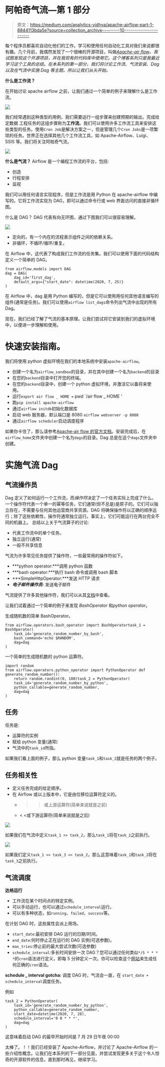 # 阿帕奇气流—第 1 部分

> 原文：<https://medium.com/analytics-vidhya/apache-airflow-part-1-8844113bda5e?source=collection_archive---------10----------------------->

每个程序员都喜欢自动化他们的工作。学习和使用任何自动化工具对我们来说都很有趣。几个月前，我偶然发现了一个很棒的开源项目，叫做[*Apache-air flow*](https://github.com/apache/airflow)*。我试图发现这个开源项目，并在我现有的代码库中使用它。这个博客系列只是我最近学习这个工具的总结。在本系列的第一部分，我们将讨论工作流、气流安装、Dag 以及在气流中实施 Dag 等主题。所以让我们从头开始。*

**什么是工作流？**

在开始讨论 apache airflow 之前，让我们通过一个简单的例子来理解什么是工作流。

![](img/1730391bcb0c4c3ec1ca7375a5aba472.png)

我们经常遇到这种类型的用例，我们需要运行一组步骤来创建预期的输出。完成给定数据
工程任务的这组步骤称为**工作流**。我们可以使用许多工作流工具来安排这些类型的任务。使用`Cron Job`是解决方案之一，但是管理几个`Cron Jobs`是一项繁琐的任务。世界正在选择其他几个工作流工具，如 Apache-Airflow、Luigi、SSIS 等。我们将关注阿帕奇气流。

![](img/c92cd17b68c33970a1b9581e40df0352.png)

**什么是气流？** Airflow 是一个编程工作流的平台，包括:

*   创造
*   行程安排
*   监视

我们可以用任何语言实现程序，但是工作流是用 Python 在 apache-airflow 中编写的。它将工作流实现为 DAG，即可以通过命令行或 web 界面访问的直接非循环图。

什么是 DAG？
DAG 代表有向无环图，通过下图我们可以很容易理解。

![](img/8afee080a61d81f799d613ef53ddfbd6.png)

*   定向的，有一个内在的流程表示组件之间的依赖关系。
*   非循环，不循环/循环/重复。

在 Airflow 中，这代表了构成我们工作流的任务集。我们可以使用下面的代码结构定义一个简单的 DAG。

```
from airflow.models import DAG
dag = DAG(
    dag_id='first_dag',
    default_args={"start_date": datetime(2020, 7, 25)}
)
```

在 Airflow 中，dag 是用 Python 编写的，但是它可以使用用任何其他语言编写的组件(通常是任务)。我们可以使用`airflow list_dags`命令列出气流中出现的所有 Dag。

现在，我们已经了解了气流的基本原理。让我们尝试将它安装到我们的虚拟环境中，以便进一步理解和使用。

# 快速安装指南。

我们将使用 python 虚拟环境在我们的本地系统中安装`apache-airflow`。

*   创建一个名为`airflow_sandbox`的目录，并在其中创建一个名为`backend`的目录
*   在您的`backend`目录中打开您的终端。
*   在您的`backend`目录中，创建一个 python 虚拟环境，并激活它以备将来使用。
*   运行` export air flow _ HOME = ` pwd `/air flow _ HOME '
*   跑`pip install apache-airflow`
*   通过`airflow initdb`初始化数据库
*   启动 web 服务器，默认端口是 8080 `airflow webserver -p 8080`
*   通过`airflow scheduler`启动调度程序

如果你卡住了，那么请参考[Apache-air flow 的官方文档](https://airflow.apache.org/)。安装完成后，在`airflow_home`文件夹中创建一个名为`dags`的目录。Dag 总是在这个`dags`文件夹中创建。

# 实施气流 Dag

## 气流操作员

Dag 定义了如何运行一个工作流，而*操作符*决定了一个任务实际上完成了什么。一个操作符代表一个单一的幂等任务，它们通常(但不总是)是原子的。它们可以独立存在，不需要与任何其他运营商共享资源。DAG 将确保操作符以正确的顺序运行；除了这些依赖性，操作符通常独立运行。事实上，它们可能运行在两台完全不同的机器上。
总结以上关于气流算子的讨论:

*   代表工作流中的单个任务。
*   独立运行(通常)
*   一般不共享信息

气流为许多常见任务提供了操作符，一些最常用的操作符如下。

*   ***python operator:***调用 python 函数
*   ***bash operator:***执行 bash 命令或调用 bash 脚本
*   ***SimpleHttpOperator:***发送 HTTP 请求
*   ***电子邮件操作员:*** 发送电子邮件

气流提供了许多其他操作符，我们可以从其[文档](https://airflow.apache.org/docs/stable/)中查看。

让我们试着通过一个简单的例子来发现 *BashOperator* 和*python operator*。

生成随机数的简单 BashOperator。

```
from airflow.operators.bash_operator import BashOperatortask_1 = BashOperator(
    task_id='generate_random_number_by_bash',
    bash_command='echo $RANDOM',
    dag=dag
)
```

一个简单的生成随机数的 python 运算符。

```
import random
from airflow.operators.python_operator import PythonOperator def generate_random_number():
    return random.randint(0, 100)task_2 = PythonOperator(
    task_id='generate_random_number_by_python',
    python_callable=generate_random_number,
    dag=dag
)
```

## 任务

任务是:

*   运算符的实例
*   赋给 python 变量(通常)
*   气流中的`task_id`所指。

如果我们看上面的例子，那么 python 变量`task_1`和`task_2`就是任务的两个例子。

## 任务相关性

*   定义任务完成的给定顺序。
*   在 Airflow 或以上版本中，它是由位移位运算符定义的。
    * > >或上游运算符(简单来说就是之前)
    * < <或下游运算符(简单来说就是之后)

![](img/e6dc4f2288ed6a2152862e650efe3d72.png)

如果我们在气流中定义`task_1 >> task_2`，那么`task_1`将在`task_2`之前执行。

![](img/325282a3329dd4474aa6a2ded0f93771.png)

如果我们定义`task_1 >> task_3 << task_2`，那么这意味着`task_1`和`task_2`将在`task_3`之前执行。

## 气流调度

**达格运行**

*   工作流在某个时间点的特定实例。
*   可以手动运行，也可以通过`schedule_interval`运行。
*   可以有多种状态，如`running`、`failed`、`success`等。

在计划 DAG 时，这些属性会派上用场。

*   `start_date`:最初安排 DAG 运行的日期/时间。
*   `end_date`:何时停止正在运行的 DAG 实例(可选参数)。
*   `max_tries`:停止前的最大尝试次数(可选参数)
*   `schedule_interval`:多长时间安排一次 DAG？您可以通过任何类似`*/5 * * * *`的`cron`语法进行定义，即每 5 分钟定义一次。你可以检查这个[网站](https://crontab.guru/)来生成任何正确的`cron`语法。

**schedule _ interval gotcha:** 调度 DAG 时，气流会一直，在
`start_date + schedule_interval`调度任务。

例如

```
task_2 = PythonOperator(
    task_id='generate_random_number_by_python',
    python_callable=generate_random_number,
    start_date=datetime(2020, 7, 28),
    schedule_interval='0 0 * * *',
    dag=dag
)
```

这意味着启动 DAG 的最早开始时间是 7 月 29 日午夜 00:00

太棒了。！！我们已经安装了 Apache-Airflow，并讨论了 Apache-Airflow 的一些介绍性概念。让我们在本系列的下一部分见面，并尝试发现更多关于这个令人惊奇的开源软件的信息。直到那时再见，继续学习。